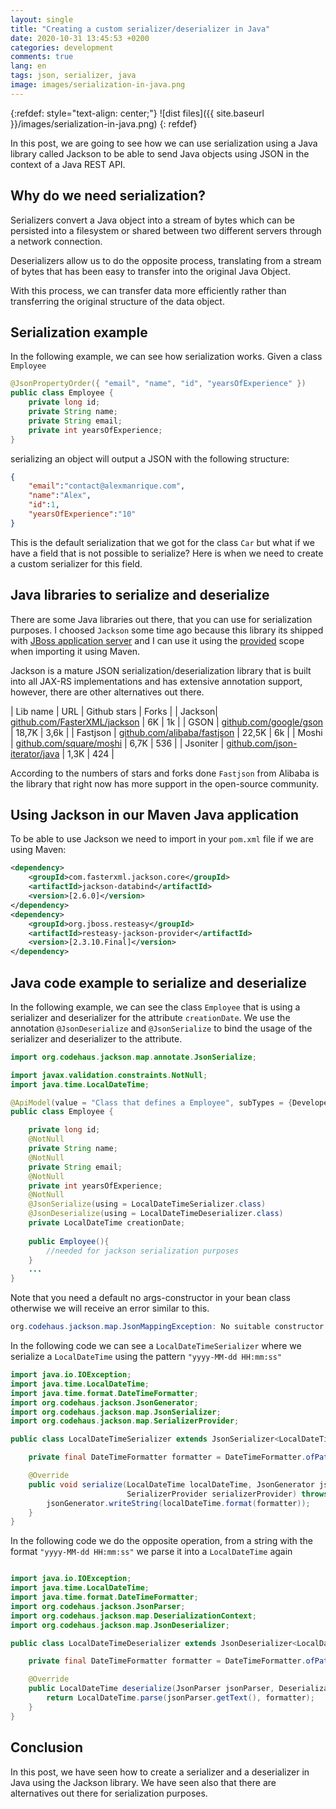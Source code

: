 ```yaml
---
layout: single
title: "Creating a custom serializer/deserializer in Java"
date: 2020-10-31 13:45:53 +0200
categories: development
comments: true
lang: en
tags: json, serializer, java
image: images/serialization-in-java.png
---
```


{:refdef: style="text-align: center;"}
![dist files]({{ site.baseurl }}/images/serialization-in-java.png)
{: refdef}


In this post, we are going to see how we can use serialization using a Java library called Jackson to be able to send Java objects using JSON in the context of a Java REST API.

Why do we need serialization?
---------------------------------------------
Serializers convert a Java object into a stream of bytes which can be persisted into a filesystem or shared between two different servers through a network connection.

Deserializers allow us to do the opposite process, translating from a stream of bytes that has been easy to transfer into the original Java Object.

With this process, we can transfer data more efficiently rather than transferring the original structure of the data object.

Serialization example
-----------------------------------------------
In the following example, we can see how serialization works. Given a class `Employee` 

```java
@JsonPropertyOrder({ "email", "name", "id", "yearsOfExperience" })
public class Employee {
    private long id;
    private String name;
    private String email;
    private int yearsOfExperience;
}
```
serializing an object will output a JSON with the following structure:

```json
{
    "email":"contact@alexmanrique.com",
    "name":"Alex",
    "id":1,
    "yearsOfExperience":"10"
}
```
This is the default serialization that we got for the class `Car` but what if we have a field that is not possible to serialize? Here is when we need to create a custom serializer for this field. 

Java libraries to serialize and deserialize
--------------------------------------------------
There are some Java libraries out there, that you can use for serialization purposes. I choosed `Jackson` some time ago because this library its shipped with <a href="https://www.wildfly.org/">JBoss application server</a> and I can use it using the <a href="{{ site.baseurl }}{% post_url 2018-01-24-managing-maven-dependencies %}"> provided</a> scope when importing it using Maven. 

Jackson is a mature JSON serialization/deserialization library that is built into all JAX-RS implementations and has extensive annotation support, however, there are other alternatives out there.

|   Lib name | URL         | Github stars | Forks |
| Jackson| <a href="https://github.com/FasterXML/jackson">github.com/FasterXML/jackson</a> | 6K | 1k |
| GSON | <a href="https://github.com/google/gson">github.com/google/gson</a> |   18,7K | 3,6k  |
| Fastjson | <a href="https://github.com/alibaba/fastjson">github.com/alibaba/fastjson</a> | 22,5K | 6k |
| Moshi | <a href="https://github.com/square/moshi">github.com/square/moshi</a> | 6,7K | 536 |
| Jsoniter | <a href="https://github.com/json-iterator/java">github.com/json-iterator/java</a> | 1,3K | 424 |

According to the numbers of stars and forks done `Fastjson` from Alibaba is the library that right now has more support in the open-source community.

Using Jackson in our Maven Java application
----------------------------------------------- 

To be able to use Jackson we need to import in your `pom.xml` file if we are using Maven:

```xml
<dependency>
    <groupId>com.fasterxml.jackson.core</groupId>
    <artifactId>jackson-databind</artifactId>
    <version>[2.6.0]</version>
</dependency>
<dependency>
    <groupId>org.jboss.resteasy</groupId>
    <artifactId>resteasy-jackson-provider</artifactId>
    <version>[2.3.10.Final]</version>
</dependency>
```

Java code example to serialize and deserialize
----------------------------------------------- 

In the following example, we can see the class `Employee` that is using a serializer and deserializer for the attribute `creationDate`.
We use the annotation `@JsonDeserialize` and `@JsonSerialize` to bind the usage of the serializer and deserializer to the attribute.

```java
import org.codehaus.jackson.map.annotate.JsonSerialize;

import javax.validation.constraints.NotNull;
import java.time.LocalDateTime;

@ApiModel(value = "Class that defines a Employee", subTypes = {Developer.class, ProductManager.class, MarketingExecutive.class})
public class Employee {

    private long id;
    @NotNull
    private String name;
    @NotNull
    private String email;
    @NotNull
    private int yearsOfExperience;
    @NotNull
    @JsonSerialize(using = LocalDateTimeSerializer.class)
    @JsonDeserialize(using = LocalDateTimeDeserializer.class)
    private LocalDateTime creationDate;
    
    public Employee(){
        //needed for jackson serialization purposes
    }
    ...
}
```

Note that you need a default no args-constructor in your bean class otherwise we will receive an error similar to this.

```java
org.codehaus.jackson.map.JsonMappingException: No suitable constructor found for type [simple type, class Employee]: can not instantiate from JSON object (need to add/enable type information?) at [Source: employee.json; line: 1, column: 2] at org.codehaus.jackson.map.JsonMappingException.from(JsonMappingException.java:163) at org.codehaus.jackson.map.deser.BeanDeserializer.deserializeFromObjectUsingNonDefault(BeanDeserializer.java:746) at org.codehaus.jackson.map.deser.BeanDeserializer.deserializeFromObject(BeanDeserializer.java:683) at org.codehaus.jackson.map.deser.BeanDeserializer.deserialize(BeanDeserializer.java:580) at org.codehaus.jackson.map.ObjectMapper._readMapAndClose(ObjectMapper.java:2732) at org.codehaus.jackson.map.ObjectMapper.readValue(ObjectMapper.java:1817)
```


In the following code we can see a `LocalDateTimeSerializer` where we serialize a `LocalDateTime` using the pattern `"yyyy-MM-dd HH:mm:ss"`

```java
import java.io.IOException;
import java.time.LocalDateTime;
import java.time.format.DateTimeFormatter;
import org.codehaus.jackson.JsonGenerator;
import org.codehaus.jackson.map.JsonSerializer;
import org.codehaus.jackson.map.SerializerProvider;

public class LocalDateTimeSerializer extends JsonSerializer<LocalDateTime> {

    private final DateTimeFormatter formatter = DateTimeFormatter.ofPattern("yyyy-MM-dd HH:mm:ss");

    @Override
    public void serialize(LocalDateTime localDateTime, JsonGenerator jsonGenerator,
                          SerializerProvider serializerProvider) throws IOException {
        jsonGenerator.writeString(localDateTime.format(formatter));
    }
}
```

In the following code we do the opposite operation, from a string with the format `"yyyy-MM-dd HH:mm:ss"` we parse it into a `LocalDateTime` again 

```java

import java.io.IOException;
import java.time.LocalDateTime;
import java.time.format.DateTimeFormatter;
import org.codehaus.jackson.JsonParser;
import org.codehaus.jackson.map.DeserializationContext;
import org.codehaus.jackson.map.JsonDeserializer;

public class LocalDateTimeDeserializer extends JsonDeserializer<LocalDateTime> {

    private final DateTimeFormatter formatter = DateTimeFormatter.ofPattern("yyyy-MM-dd HH:mm:ss");

    @Override
    public LocalDateTime deserialize(JsonParser jsonParser, DeserializationContext deserializationContext) throws IOException {
        return LocalDateTime.parse(jsonParser.getText(), formatter);
    }
}

```

Conclusion
--------------
In this post, we have seen how to create a serializer and a deserializer in Java using the Jackson library. We have seen also that there are alternatives out there for serialization purposes. 

